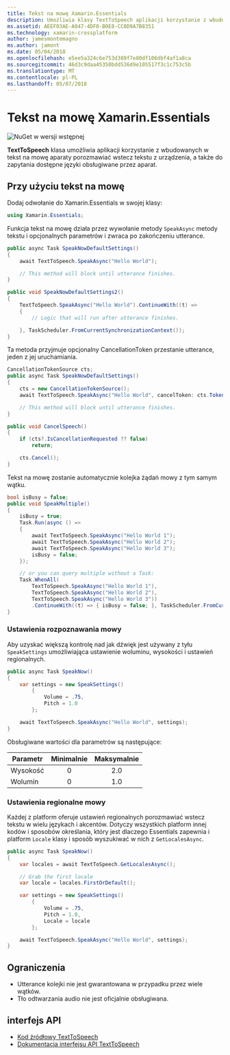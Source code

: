```yaml
---
title: Tekst na mowę Xamarin.Essentials
description: Umożliwia klasy TextToSpeech aplikacji korzystanie z wbudowanych w tekst na mowę aparaty porozmawiać wstecz tekstu z urządzenia, a także do zapytania dostępne języki obsługiwane przez aparat.
ms.assetid: AEEF03AE-A047-4DF0-B0E8-CC8D9A7B8351
ms.technology: xamarin-crossplatform
author: jamesmontemagno
ms.author: jamont
ms.date: 05/04/2018
ms.openlocfilehash: e5ee5a324c6e753d389f7e80df106dbf4af1a8ca
ms.sourcegitcommit: 46d3c9daa45350bdd536d9e105517f3c1c753c5b
ms.translationtype: MT
ms.contentlocale: pl-PL
ms.lasthandoff: 05/07/2018
---
```

# <a name="xamarinessentials-text-to-speech"></a>Tekst na mowę Xamarin.Essentials

![NuGet w wersji wstępnej](~/media/shared/pre-release.png)

**TextToSpeech** klasa umożliwia aplikacji korzystanie z wbudowanych w tekst na mowę aparaty porozmawiać wstecz tekstu z urządzenia, a także do zapytania dostępne języki obsługiwane przez aparat.

## <a name="using-text-to-speech"></a>Przy użyciu tekst na mowę

Dodaj odwołanie do Xamarin.Essentials w swojej klasy:

```csharp
using Xamarin.Essentials;
```

Funkcja tekst na mowę działa przez wywołanie metody `SpeakAsync` metody tekstu i opcjonalnych parametrów i zwraca po zakończeniu utterance. 

```csharp
public async Task SpeakNowDefaultSettings()
{
    await TextToSpeech.SpeakAsync("Hello World");

    // This method will block until utterance finishes.
}

public void SpeakNowDefaultSettings2()
{
    TextToSpeech.SpeakAsync("Hello World").ContinueWith((t) => 
    {
        // Logic that will run after utterance finishes.

    }, TaskScheduler.FromCurrentSynchronizationContext());
}
```

Ta metoda przyjmuje opcjonalny CancellationToken przestanie utterance, jeden z jej uruchamiania. 
```csharp
CancellationTokenSource cts;
public async Task SpeakNowDefaultSettings()
{
    cts = new CancellationTokenSource();
    await TextToSpeech.SpeakAsync("Hello World", cancelToken: cts.Token);

    // This method will block until utterance finishes.
}

public void CancelSpeech()
{
    if (cts?.IsCancellationRequested ?? false)
        return;

    cts.Cancel();
}
```

Tekst na mowę zostanie automatycznie kolejka żądań mowy z tym samym wątku. 

```csharp
bool isBusy = false;
public void SpeakMultiple()
{
    isBusy = true;
    Task.Run(async () =>
    {
        await TextToSpeech.SpeakAsync("Hello World 1");
        await TextToSpeech.SpeakAsync("Hello World 2");
        await TextToSpeech.SpeakAsync("Hello World 3");
        isBusy = false;
    });

    // or you can query multiple without a Task:
    Task.WhenAll(
        TextToSpeech.SpeakAsync("Hello World 1"),
        TextToSpeech.SpeakAsync("Hello World 2"),
        TextToSpeech.SpeakAsync("Hello World 3"))
        .ContinueWith((t) => { isBusy = false; }, TaskScheduler.FromCurrentSynchronizationContext());
}
```

### <a name="speech-settings"></a>Ustawienia rozpoznawania mowy

Aby uzyskać większą kontrolę nad jak dźwięk jest używany z tyłu `SpeakSettings` umożliwiająca ustawienie woluminu, wysokości i ustawień regionalnych.

```csharp
public async Task SpeakNow()
{
    var settings = new SpeakSettings()
        {
            Volume = .75,
            Pitch = 1.0
        };

    await TextToSpeech.SpeakAsync("Hello World", settings);
}
```

Obsługiwane wartości dla parametrów są następujące:

| Parametr | Minimalnie | Maksymalnie |
| --- | :---: | :---: |
| Wysokość | 0 | 2.0 |
| Wolumin | 0 | 1.0 |

### <a name="speech-locales"></a>Ustawienia regionalne mowy

Każdej z platform oferuje ustawień regionalnych porozmawiać wstecz tekstu w wielu językach i akcentów. Dotyczy wszystkich platform innej kodów i sposobów określania, który jest dlaczego Essentials zapewnia i platform `Locale` klasy i sposób wyszukiwać w nich z `GetLocalesAsync`.

```csharp
public async Task SpeakNow()
{
    var locales = await TextToSpeech.GetLocalesAsync();

    // Grab the first locale
    var locale = locales.FirstOrDefault();

    var settings = new SpeakSettings()
        {
            Volume = .75,
            Pitch = 1.0,
            Locale = locale
        };

    await TextToSpeech.SpeakAsync("Hello World", settings);
}
```

## <a name="limitations"></a>Ograniczenia

- Utterance kolejki nie jest gwarantowana w przypadku przez wiele wątków.
- Tło odtwarzania audio nie jest oficjalnie obsługiwana.

## <a name="api"></a>interfejs API

- [Kod źródłowy TextToSpeech](https://github.com/xamarin/Essentials/tree/master/Essentials/TextToSpeech)
- [Dokumentacja interfejsu API TextToSpeech](xref:Xamarin.Essentials.TextToSpeech)
